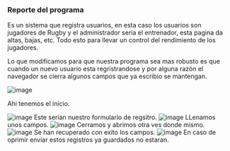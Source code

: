 ### Reporte del programa
Es un sistema que registra usuarios, en esta caso los usuarios son jugadores de Rugby y el administrador seria el entrenador, esta pagina da altas, bajas, etc.
Todo esto para llevar un control del rendimiento de los jugadores.

Lo que modificamos para que nuestra programa sea mas robusto es que cuando un nuevo usuario esta regristrandose y por alguna razón el navegador se cierra
algunos campos que ya escribio se mantengan.

![image](https://github.com/HSamuelGomezC/Computacion-Tolerante-a-Fallas/assets/106403018/3cdc32be-029a-41b5-aae4-ce187c36d4df)

Ahi tenemos el inicio.

![image](https://github.com/HSamuelGomezC/Computacion-Tolerante-a-Fallas/assets/106403018/fb35b788-dd11-40b8-b004-226c55305c87)
Este serian nuestro formulario de regsitro.
![image](https://github.com/HSamuelGomezC/Computacion-Tolerante-a-Fallas/assets/106403018/99de8405-5c62-49a1-955d-8137efda2f6f)
LLenamos unos campos.
![image](https://github.com/HSamuelGomezC/Computacion-Tolerante-a-Fallas/assets/106403018/6b25c6c2-d2eb-4a3b-af96-f587146cdb62)
Cerramos y abrimos otra ves donde mismo.
![image](https://github.com/HSamuelGomezC/Computacion-Tolerante-a-Fallas/assets/106403018/cd9e5a4a-d790-4f82-9d10-aab1470cf5af)
Se han recuperado con exito los campos.
![image](https://github.com/HSamuelGomezC/Computacion-Tolerante-a-Fallas/assets/106403018/6d2d9b8b-9b87-476b-a785-f623e1cec335)
En caso de oprimir enviar estos registros ya guardados no estaran.
